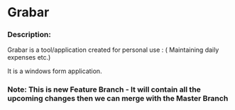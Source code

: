 # Grabar
### Description:
Grabar is a tool/application created for personal use : ( Maintaining daily expenses etc.)

It is a windows form application.

### Note: This is new Feature Branch - It will contain all the upcoming changes then we can merge with the Master Branch
